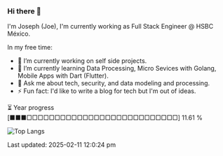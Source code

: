### Hi there 👋

I'm Joseph (Joe), I'm currently working as Full Stack Engineer @ HSBC México.

In my free time:

- 🔭 I’m currently working on self side projects.
- 🌱 I’m currently learning Data Processing, Micro Sevices with Golang, Mobile Apps with Dart (Flutter).
- 💬 Ask me about tech, security, and data modeling and processing.
- ⚡ Fun fact: I'd like to write a blog for tech but I'm out of ideas.

⏳ Year progress  [■■■□□□□□□□□□□□□□□□□□□□□□□□□□□□]  11.61 %

![Top Langs](https://github-readme-stats.vercel.app/api/top-langs/?username=joseph-sx&layout=compact&langs_count=10&theme=dark&hide=html,css)



Last updated: 2025-02-11 12:0:24 pm